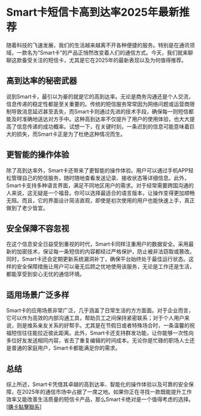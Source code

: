 # Smart卡短信卡高到达率2025年最新推荐

随着科技的飞速发展，我们的生活越来越离不开各种便捷的服务。特别是在通讯领域，一款名为“Smart卡”的产品正悄然改变着人们的通信方式。今天，我们就来聊聊这款备受关注的短信卡，尤其是它在2025年的最新表现以及为何值得推荐。

## 高到达率的秘密武器

说到Smart卡，最引以为豪的就是它的高到达率。无论是商务沟通还是个人交流，信息传递的稳定性都是至关重要的。传统的短信服务常常因为网络问题或运营商限制导致消息延迟甚至丢失，而Smart卡则通过先进的技术手段，确保每一则短信都能及时准确地送达对方手中。这种高到达率不仅提升了用户的使用体验，也大大提高了信息传递的成功概率。试想一下，在关键时刻，一条迟到的信息可能意味着巨大的损失，而Smart卡正是为了杜绝这种情况而生。

## 更智能的操作体验

除了高到达率外，Smart卡还带来了更智能的操作体验。用户可以通过手机APP轻松管理自己的短信服务，随时随地查看发送记录、接收状态等详细信息。此外，Smart卡支持多种语言界面，满足不同地区用户的需求。对于经常需要跨国沟通的人来说，这无疑是一个福音。你可以选择最适合的语言版本，让操作变得更加顺畅无阻。而且，它的界面设计简洁直观，即使是初次使用的用户也能快速上手，真正做到了老少皆宜。

## 安全保障不容忽视

在这个信息安全日益受到重视的时代，Smart卡同样注重用户的数据安全。采用最新的加密技术，保证每一条短信的内容都经过严格保护，防止被非法窃取或篡改。同时，Smart卡还会定期更新系统漏洞补丁，确保平台始终处于最佳运行状态。这样的安全保障措施让用户可以毫无后顾之忧地使用该服务，无论是工作还是生活，都能享受到安心无忧的通信环境。

## 适用场景广泛多样

Smart卡的应用场景非常广泛，几乎涵盖了日常生活的方方面面。对于企业而言，它可以作为高效的内部沟通工具，帮助员工之间保持紧密联系；对于个人用户来说，则是维系亲友关系的好帮手。尤其是在节假日或者特殊场合时，一条温馨的祝福短信往往能拉近彼此距离。此外，Smart卡还支持群发功能，让你能够一次性向多位好友发送相同内容，省去了重复编辑的时间成本。无论你是忙碌的职场人士还是普通的家庭用户，Smart卡都能满足你的需求。

## 总结

综上所述，Smart卡凭借其卓越的高到达率、智能化的操作体验以及可靠的安全保障，在2025年的通信市场中占据了一席之地。如果你正在寻找一款既能提升工作效率又能改善生活质量的短信卡产品，那么Smart卡绝对是一个值得考虑的选择。[[購卡點擊聯系](https://t.me/s/SXDXQF)]
